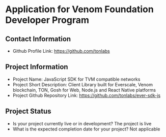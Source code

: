 # Application for Venom Foundation Developer Program

## Contact Information

- Github Profile Link: https://github.com/tonlabs

## Project Information
- Project Name: JavaScript SDK for TVM compatible networks
- Project Short Description: Client Library built for Everscale, Venom blockchain, TON, Gosh for Web, Node.js and React Native platforms
- Project Github Repository Link: https://github.com/tonlabs/ever-sdk-js

## Project Status
- Is your project currently live or in development?
  The project is live
- What is the expected completion date for your project?
  Not applicable